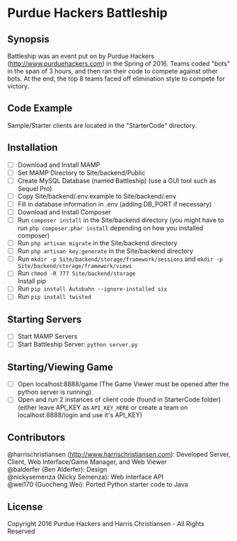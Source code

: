 # Purdue Hackers Battleship

## Synopsis

Battleship was an event put on by Purdue Hackers (http://www.purduehackers.com) in the Spring of 2016. Teams coded "bots" in the span of 3 hours, and then ran their code to compete against other bots. At the end, the top 8 teams faced off elimination style to compete for victory.  

## Code Example

Sample/Starter clients are located in the "StarterCode" directory.

## Installation  

- [ ] Download and Install MAMP  
- [ ] Set MAMP Directory to Site/backend/Public  
- [ ] Create MySQL Database (named Battleship) (use a GUI tool such as Sequel Pro)  
- [ ] Copy Site/backend/.env.example to Site/backend/.env  
- [ ] Fill in database information in .env (adding DB_PORT if necessary)  
- [ ] Download and Install Composer  
- [ ] Run `composer install` in the Site/backend directory (you might have to run `php composer.phar install` depending on how you installed composer)  
- [ ] Run `php artisan migrate` in the Site/backend directory  
- [ ] Run `php artisan key:generate` in the Site/backend directory  
- [ ] Run `mkdir -p Site/backend/storage/framework/sessions` and `mkdir -p Site/backend/storage/framework/views`  
- [ ] Run `chmod -R 777 Site/backend/storage`  
Install pip  
- [ ] Run `pip install Autobahn --ignore-installed six`  
- [ ] Run `pip install twisted`  

## Starting Servers

- [ ] Start MAMP Servers  
- [ ] Start Battleship Server: `python server.py`  

## Starting/Viewing Game

- [ ] Open localhost:8888/game (The Game Viewer must be opened after the python server is running)  
- [ ] Open and run 2 instances of client code (found in StarterCode folder) (either leave API_KEY as `API_KEY_HERE` or create a team on localhost:8888/login and use it's API_KEY)  

## Contributors

@harrischristiansen (http://www.harrischristiansen.com): Developed Server, Client, Web Interface/Game Manager, and Web Viewer  
@balderfer (Ben Alderfer): Design  
@nickysemenza (Nicky Semenza): Web Interface API  
@wei170 (Guocheng Wei): Ported Python starter code to Java  

## License

Copyright 2016 Purdue Hackers and Harris Christiansen - All Rights Reserved  


